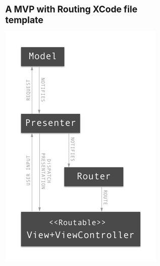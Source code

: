 # A MVP with Routing XCode file template


![architecture](https://raw.githubusercontent.com/gbrvalerio/mvpr-xcode-template/master/mvpr%20architecture.png)
